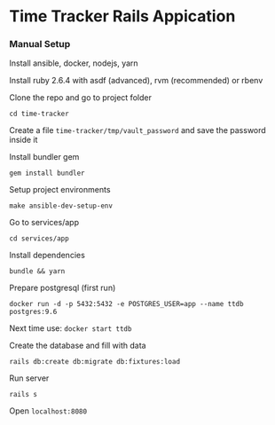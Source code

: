 # Time Tracker Rails Appication

### Manual Setup

Install ansible, docker, nodejs, yarn

Install ruby 2.6.4 with asdf (advanced), rvm (recommended) or rbenv

Clone the repo and go to project folder

```
cd time-tracker
```

Create a file `time-tracker/tmp/vault_password` and save the password inside it

Install bundler gem

```
gem install bundler
```

Setup project environments

```
make ansible-dev-setup-env
```

Go to services/app

```
cd services/app
```

Install dependencies

```
bundle && yarn
```

Prepare postgresql (first run)

```
docker run -d -p 5432:5432 -e POSTGRES_USER=app --name ttdb postgres:9.6
```

Next time use: `docker start ttdb`

Create the database and fill with data

```
rails db:create db:migrate db:fixtures:load
```

Run server

```
rails s
```

Open `localhost:8080`
